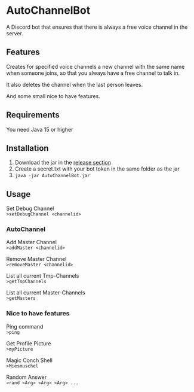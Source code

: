 # AutoChannelBot
A Discord bot that ensures that there is always a free voice channel in the server.
## Features
Creates for specified voice channels a new channel with the same name when someone joins, so that you always have a free channel to talk in.

It also deletes the channel when the last person leaves.

And some small nice to have features.

## Requirements
You need Java 15 or higher

## Installation
1. Download the jar in the [release section](https://github.com/Swaggeroo/AutoChannelBot/releases/latest)
2. Create a secret.txt with your bot token in the same folder as the jar
3. ```java -jar AutoChannelBot.jar```

## Usage
Set Debug Channel\
``>setDebugChannel <channelid>``
### AutoChannel
Add Master Channel\
``>addMaster <channelid>``

Remove Master Channel\
``>removeMaster <channelid>``

List all current Tmp-Channels\
``>getTmpChannels``

List all current Master-Channels\
``>getMasters``

### Nice to have features
Ping command\
``>ping``

Get Profile Picture\
``>myPicture``

Magic Conch Shell\
``>Miesmuschel``

Random Answer\
``>rand <Arg> <Arg> <Arg> ...``